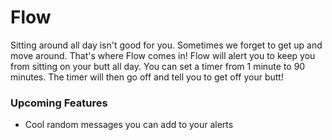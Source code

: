 Flow
====

Sitting around all day isn't good for you.
Sometimes we forget to get up and move around.
That's where Flow comes in!
Flow will alert you to keep you from sitting on your butt all day.
You can set a timer from 1 minute to 90 minutes.
The timer will then go off and tell you to get off your butt!

### Upcoming Features
<ul>
  <li>Cool random messages you can add to your alerts</li>
</ul>